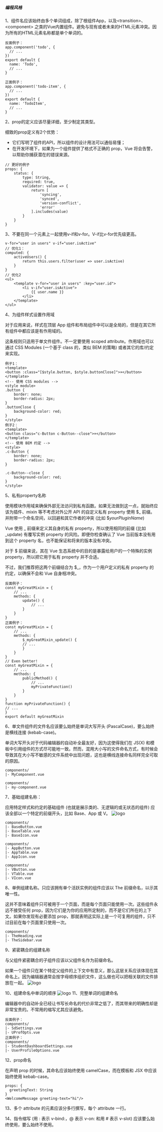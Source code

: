 ##### 编程风格

1、组件名应该始终由多个单词组成，除了根组件App，以及\<transition>、\<component> 之类的Vue内置组件。避免与现有或者未来的HTML元素冲突。因为所有的HTML元素名称都是单个单词的。
```vue
反面例子：
app.component('todo', {
  // ...
})
export default {
  name: 'Todo',
  // ...
}
```
```vue
正面例子：
app.component('todo-item', {
  // ...
})
export default {
  name: 'TodoItem',
  // ...
}
```
2、prop的定义应该尽量详细，至少制定其类型。

细致的prop定义有2个优势：
* 它们写明了组件的API，所以组件的设计用法可以通俗易懂；
* 在开发环境下，如果为一个组件提供了格式不正确的 prop，Vue 将会告警，以帮助你捕获潜在的错误来源。
```vue
// 更好的例子
props: {
    status: {
        type: String,
        required: true,
        validator: value => {
            return [
                'syncing',
                'synced',
                'version-conflict',
                'error'
            ].includes(value)
        }
    }
}
```
3、不要在同一个元素上一起使用v-if和v-for。V-if比v-for优先级更高。
```vue
v-for="user in users" v-if="user.isActive"
// 优化1：
computed: {
    activeUsers() {
        return this.users.filter(user => user.isActive)
    }
}
// 优化2
<ul>
    <template v-for="user in users" :key="user.id">
        <li v-if="user.isActive">
            {{ user.name }}
        </li>
    </template>
</ul>
```
4、为组件样式设置作用域

对于应用来说，样式在顶层 App 组件和布局组件中可以是全局的，但是在其它所有组件中都应该是有作用域的。

这条规则只适用于单文件组件。不一定要使用 scoped attribute。作用域也可以通过 CSS Modules (一个基于 class 的，类似 BEM 的策略) 或者其它的库/约定来实现。
```vue
例子1：
<template>
<button :class="[$style.button, $style.buttonClose]">×</button>
</template>
<!-- 使用 CSS modules -->
<style module>
.button {
    border: none;
    border-radius: 2px;
}
.buttonClose {
    background-color: red;
}
</style>
例子2： 
<template>
<button class="c-Button c-Button--close">×</button>
</template>
<!-- 使用 BEM 约定 -->
<style>
.c-Button {
    border: none;
    border-radius: 2px;
}

.c-Button--close {
    background-color: red;
}
</style>
```
5、私有property名称

使用模块作用域来确保外部无法访问到私有函数。如果无法做到这一点，就始终应该为插件、mixin 等不考虑对外公开 API 的自定义私有 property 使用 $_ 前缀。并附带一个命名空间，以回避和其它作者的冲突 (比如 $_yourPluginName_)

Vue 使用 _ 前缀来定义其自身的私有 property，所以使用相同的前缀 (比如 _update) 有覆写实例 property 的风险。即便你检查确认了 Vue 当前版本没有用到这个 property 名，也不能保证和将来的版本没有冲突。

对于 $ 前缀来说，其在 Vue 生态系统中的目的是暴露给用户的一个特殊的实例 property，所以把它用于私有 property 并不合适。

不过，我们推荐把这两个前缀结合为 $_，作为一个用户定义的私有 property 的约定，以确保不会和 Vue 自身相冲突。

```vue
反面例子： 
const myGreatMixin = {
    // ...
    methods: {
        update() {
            // ...
        }
    }
}
正面例子：
const myGreatMixin = {
    // ...
    methods: {
        $_myGreatMixin_update() {
        // ...
        }
    }
}
// Even better!
const myGreatMixin = {
    // ...
    methods: {
        publicMethod() {
            // ...
            myPrivateFunction()
        }
    }
}
function myPrivateFunction() {
// ...
}
export default myGreatMixin
```
6、单文件组件的文件名应该要么始终是单词大写开头 (PascalCase)，要么始终是横线连接 (kebab-case)。

单词大写开头对于代码编辑器的自动补全最友好，因为这使得我们在 JS(X) 和模板中引用组件的方式尽可能地一致。然而，混用大小写的文件命名方式，有时候会导致其在大小写不敏感的文件系统中出现问题，这也是横线连接命名同样完全可取的原因。
```
components/
|- MyComponent.vue

components/
|- my-component.vue
```
7、基础组建名称：

应用特定样式和约定的基础组件 (也就是展示类的、无逻辑的或无状态的组件) 应该全部以一个特定的前缀开头，比如 Base、App 或 V。
![logo](./images/codeStyle.png ':size=WIDTHxHEIGHT')
```
components/
|- BaseButton.vue
|- BaseTable.vue
|- BaseIcon.vue 

components/
|- AppButton.vue
|- AppTable.vue
|- AppIcon.vue 

components/
|- VButton.vue
|- VTable.vue
|- VIcon.vue
```
8、单例组建名称。只应该拥有单个活跃实例的组件应该以 The 前缀命名，以示其唯一性。

这并不意味着组件只可被用于一个页面，而是每个页面只能使用一次。这些组件永远不接受任何 prop，因为它们是为你的应用所定制的，而不是它们所在的上下文。如果你发现有必要添加 prop，那就表明这实际上是一个可复用的组件，只不过目前在每个页面里只使用一次。
```
components/
|- TheHeading.vue
|- TheSidebar.vue
```
9、紧密耦合的组建名称

与父组件紧密耦合的子组件应该以父组件名作为前缀命名。

如果一个组件只在某个特定父组件的上下文中有意义，那么这层关系应该体现在其命名上。因为编辑器通常会按字母顺序组织文件，这么做也可以把相关联的文件排放在一起。
![logo](./images/codeStyle1.png ':size=WIDTHxHEIGHT')

10、组建命名中单词的顺序
![logo](./images/codeStyle2.png ':size=WIDTHxHEIGHT')
11、完整单词的组建命名 

编辑器中的自动补全已经让书写长命名的代价非常之低了，而其带来的明确性却是非常宝贵的。不常用的缩写尤其应该避免。
```
反面例子： 
components/
|- SdSettings.vue
|- UProfOpts.vue
正面例子：
components/
|- StudentDashboardSettings.vue
|- UserProfileOptions.vue
```
12、prop命名

在声明 prop 的时候，其命名应该始终使用 camelCase，而在模板和 JSX 中应该始终使用 kebab-case。
```
props: {
  greetingText: String
}
<WelcomeMessage greeting-text="hi"/>
```
13、多个 attribute 的元素应该分多行撰写，每个 attribute 一行。

14、指令缩写 (用 : 表示 v-bind:，@ 表示 v-on: 和用 # 表示 v-slot) 应该要么始终使用，要么始终不使用。